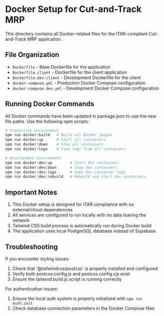 # Docker Setup for Cut-and-Track MRP

This directory contains all Docker-related files for the ITAR-compliant Cut-and-Track MRP application.

## File Organization

- `Dockerfile` - Base Dockerfile for the application
- `Dockerfile.client` - Dockerfile for the client application
- `Dockerfile.dev.client` - Development Dockerfile for the client
- `docker-compose.yml` - Production Docker Compose configuration
- `docker-compose.dev.yml` - Development Docker Compose configuration

## Running Docker Commands

All Docker commands have been updated in package.json to use the new file paths. Use the following npm scripts:

```bash
# Production environment
npm run docker:build   # Build all Docker images
npm run docker:up      # Start all containers
npm run docker:down    # Stop all containers
npm run docker:logs    # View logs from all containers

# Development environment
npm run docker:dev:up        # Start dev containers
npm run docker:dev:down      # Stop dev containers
npm run docker:dev:logs      # View dev container logs
npm run docker:dev:rebuild   # Rebuild and start dev containers
```

## Important Notes

1. This Docker setup is designed for ITAR compliance with no external/cloud dependencies
2. All services are configured to run locally with no data leaving the network
3. Tailwind CSS build process is automatically run during Docker build
4. The application uses local PostgreSQL database instead of Supabase

## Troubleshooting

If you encounter styling issues:
1. Check that '@tailwindcss/postcss' is properly installed and configured
2. Verify both postcss.config.js and postcss.config.cjs exist
3. Ensure the tailwind.build.js script is running correctly

For authentication issues:
1. Ensure the local auth system is properly initialized with `npm run auth:init`
2. Check database connection parameters in the Docker Compose files
